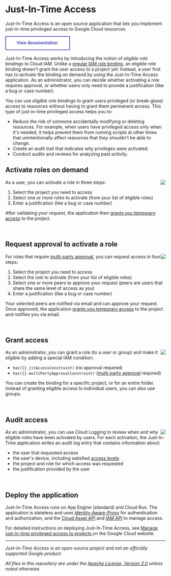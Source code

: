 # Just-In-Time Access

Just-In-Time Access is an open source application that lets you implement just-in-time privileged access to Google Cloud resources. 

[<img src="doc/documentation.png">](https://googlecloudplatform.github.io/jit-access/)

Just-In-Time Access works by introducing the notion of _eligible role bindings_ to Cloud IAM. Unlike a [regular
IAM role binding](https://cloud.google.com/iam/docs/overview#cloud-iam-policy), 
an eligible role binding doesn't grant the user access to a project yet:
Instead, a user first has to _activate_ the binding on demand by using the Just-In-Time Access application. As an administrator,
you can decide whether activating a role requires approval, or whether users only need to provide a justification (like a bug or case number).

You can use _eligible role bindings_ to grant users privileged (or break-glass) access to resources
without having to grant them permanent access. This type of just-in-time privileged access helps you to:

* Reduce the risk of someone accidentally modifying or deleting resources. For example, when users have privileged access only when it's needed, it helps prevent them from running scripts at other times that unintentionally affect resources that they shouldn't be able to change.
* Create an audit trail that indicates why privileges were activated.
* Conduct audits and reviews for analyzing past activity.

## Activate roles on demand

<a href='https://googlecloudplatform.github.io/jit-access/images/JIT-Activation-Screencast.gif?raw=true'>
<img src='https://googlecloudplatform.github.io/jit-access/images/JIT-Activation_350.png' align='right'>
</a>

As a user, you can activate a role in three steps:

1. Select the project you need to access
2. Select one or more roles to activate (from your list of eligible roles)
3. Enter a justification (like a bug or case number)

After validating your request, the application then [grants you temporary access](https://cloud.google.com/iam/docs/configuring-temporary-access)
to the project.



<img src='doc/pix.gif' width='100%' height='1'>


## Request approval to activate a role

<a href='https://googlecloudplatform.github.io/jit-access/images/MPA-Activation-Screencast.gif?raw=true'>
<img src='https://googlecloudplatform.github.io/jit-access/images/MPA-Activation_350.png' align='right'>
</a>

For roles that require [multi-party approval](https://googlecloudplatform.github.io/jit-access/multi-party-approval/), 
you can request access in four steps:

1. Select the project you need to access
2. Select the role to activate (from your list of eligible roles)
3. Select one or more peers to approve your request (peers are users that share the same level of access as you)
3. Enter a justification (like a bug or case number)

Your selected peers are notified via email and can approve your request. Once approved, the application 
[grants you temporary access](https://cloud.google.com/iam/docs/configuring-temporary-access) to the project
and notifies you via email.



<img src='doc/pix.gif' width='100%' height='1'>


## Grant access

<a href='https://googlecloudplatform.github.io/jit-access/images/Condition.png?raw=true'>
<img src='https://googlecloudplatform.github.io/jit-access/images/Condition_350.png' align='right'>
</a>

As an administrator, you can grant a role (to a user or group) and make it _eligible_ by adding a special IAM condition:

* `has({}.jitAccessConstraint)` (no approval required)
* `has({}.multiPartyApprovalConstraint)` ([multi-party approval](https://googlecloudplatform.github.io/jit-access/multi-party-approval/) required) 

You can create the binding for a specific project, or for an entire folder. Instead of granting eligible
access to individual users, you can also use groups.


<img src='doc/pix.gif' width='100%' height='1'>


## Audit access

<a href='https://googlecloudplatform.github.io/jit-access/images/AuditLog.png?raw=true'>
<img src='https://googlecloudplatform.github.io/jit-access/images/AuditLog_350.png' align='right'>
</a>

As an administrator, you can use Cloud Logging to review when and why eligible roles have been activated by users. 
For each activation, the Just-In-Time application writes an audit log entry that contains information about:

* the user that requested access
* the user's device, including satisfied [access levels](https://cloud.google.com/access-context-manager/docs/manage-access-levels) 
* the project and role for which access was requested
* the justification provided by the user

<img src='doc/pix.gif' width='100%' height='1'>


## Deploy the application

Just-In-Time Access runs on App Engine (standard) and Cloud Run. The application
is stateless and uses [Identity-Aware-Proxy](https://cloud.google.com/iap/docs/concepts-overview) for authentication and authorization, 
and the [Cloud Asset API](https://cloud.google.com/asset-inventory/docs/reference/rest) and 
[IAM API](https://cloud.google.com/iam/docs/reference/rest) to manage access.

For detailed instructions on deploying Just-In-Time Access, see [Manage just-in-time privileged access to projects ](https://cloud.google.com/architecture/manage-just-in-time-privileged-access-to-project) on the Google Cloud website.

--- 

_Just-In-Time Access is an open-source project and not an officially supported Google product._

_All files in this repository are under the
[Apache License, Version 2.0](LICENSE.txt) unless noted otherwise._
